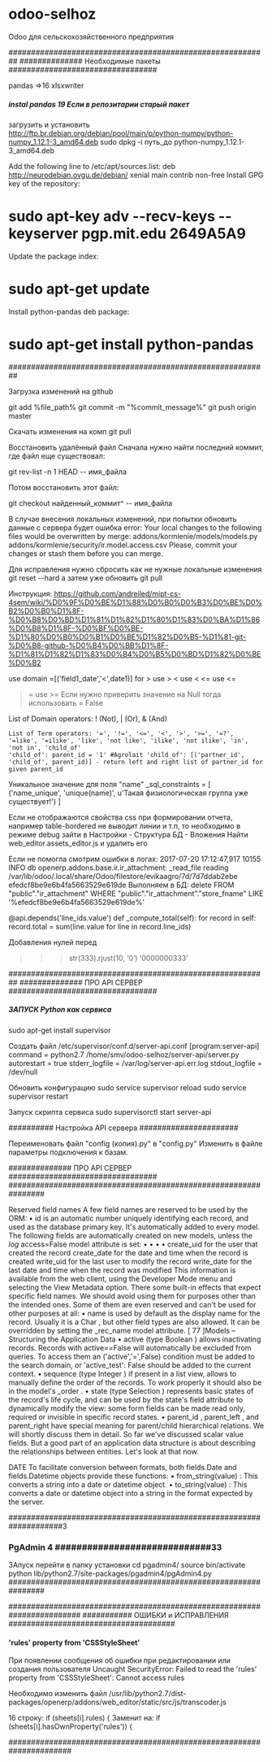 # odoo-selhoz
Odoo для сельскохозяйственного предприятия


##########################################################
##############  Необходимые пакеты #################################

pandas =>16 
xlsxwriter


#####  instal pandas 19 Если в репозитарии старый пакет
загрузить и установить http://ftp.br.debian.org/debian/pool/main/p/python-numpy/python-numpy_1.12.1-3_amd64.deb
sudo dpkg -i путь_до python-numpy_1.12.1-3_amd64.deb

Add the following line to /etc/apt/sources.list:
deb http://neurodebian.ovgu.de/debian/ xenial main contrib non-free
Install GPG key of the repository:
# sudo apt-key adv --recv-keys --keyserver pgp.mit.edu 2649A5A9
Update the package index:
# sudo apt-get update
Install python-pandas deb package:
# sudo apt-get install python-pandas

##########################################################

Загрузка изменений на github

git add %file_path%
git commit -m "%commit_message%"
git push origin master

Скачать изменения на комп
git pull


Восстановить удалённый файл
Сначала нужно найти последний коммит, где файл еще существовал:

git rev-list -n 1 HEAD -- имя_файла

Потом восстановить этот файл:

git checkout найденный_коммит^ -- имя_файла


В случае внесения локальных изменений, при попытки обновить данные с сервера будет ошибка 
error: Your local changes to the following files would be overwritten by merge:
  addons/kormlenie/models/models.py
  addons/kormlenie/security/ir.model.access.csv
Please, commit your changes or stash them before you can merge.

Для исправления нужно сбросить как не нужные локальные изменения
git reset --hard
а затем уже обновить git pull


Инструкция: https://github.com/andreiled/mipt-cs-4sem/wiki/%D0%9F%D0%BE%D1%88%D0%B0%D0%B3%D0%BE%D0%B2%D0%B0%D1%8F-%D0%B8%D0%BD%D1%81%D1%82%D1%80%D1%83%D0%BA%D1%86%D0%B8%D1%8F-%D0%BF%D0%BE-%D1%80%D0%B0%D0%B1%D0%BE%D1%82%D0%B5-%D1%81-git-%D0%B8-github-%D0%B4%D0%BB%D1%8F-%D1%81%D1%82%D1%83%D0%B4%D0%B5%D0%BD%D1%82%D0%BE%D0%B2


use domain =[('field1_date','&lt;',date1)]
for > use &gt;
    < use &lt;
   <= use &lt;=
   >= use &gt;=
   Если нужно приверить значение на Null тогда использовать = False

List of Domain operators: ! (Not), | (Or), & (And)

	List of Term operators: '=', '!=', '<=', '<', '>', '>=', '=?', '=like', '=ilike', 'like', 'not like', 'ilike', 'not ilike', 'in', 'not in', 'child_of'
	'child_of': parent_id = '1' #Agrolait 'child_of': [('partner_id', 'child_of', parent_id)] - return left and right list of partner_id for given parent_id



Уникальное значение для поля "name"
_sql_constraints = [
						    ('name_unique', 'unique(name)', u'Такая физиологическая группа уже существует!')
						]




Если не отображаются свойства css при формировании отчета, например table-bordered не выводит линии и т.п, то необходимо в режиме debug зайти в Настройки - Структура БД - Вложения
Найти web_editor.assets_editor.js и удалить его

Если не помогла смотрим ошибки в логах:
2017-07-20 17:12:47,917 10155 INFO db openerp.addons.base.ir.ir_attachment: _read_file reading /var/lib/odoo/.local/share/Odoo/filestore/evikaagro/7d/7d7ddab2ebe
efedcf8be9e6b4fa5663529e619de
Выполняем в БД:
delete FROM "public"."ir_attachment" WHERE "public"."ir_attachment"."store_fname" LIKE '%efedcf8be9e6b4fa5663529e619de%'




@api.depends('line_ids.value')
def _compute_total(self):
    for record in self:
        record.total = sum(line.value for line in record.line_ids)





Добавления нулей перед
>>> str(333).rjust(10, ‘0’)
‘0000000333’



##########################################################
##############  ПРО API СЕРВЕР #################################



#####   ЗАПУСК Python как сервиса   #########

sudo apt-get install supervisor

Создать файл /etc/supervisor/conf.d/server-api.conf
[program:server-api]
command = python2.7 /home/smv/odoo-selhoz/server-api/server.py
autorestart = true
stderr_logfile = /var/log/server-api.err.log
stdout_logfile = /dev/null

Обновить конфигурацию
sudo service supervisor reload
sudo service supervisor restart

Запуск скрипта сервиса
sudo supervisorctl start server-api



##########  Настройка API сервера ######################

Переименовать файл "config (копия).py"  в "config.py"
Изменить в файле параметры подключения к базам.



##############  ПРО API СЕРВЕР #################################
################################################################






Reserved field names
A few field names are reserved to be used by the ORM:
•  id is an automatic number uniquely identifying each record, and used as the
database primary key. It's automatically added to every model.
The following fields are automatically created on new models, unless the _log_
access=False model attribute is set:
• 
• 
• 
• 
create_uid for the user that created the record
create_date for the date and time when the record is created
write_uid for the last user to modify the record
write_date for the last date and time when the record was modified
This information is available from the web client, using the Developer Mode menu
and selecting the View Metadata option.
There some built-in effects that expect specific field names. We should avoid using
them for purposes other than the intended ones. Some of them are even reserved and
can't be used for other purposes at all:
•  name is used by default as the display name for the record. Usually it is a
Char , but other field types are also allowed. It can be overridden by setting
the _rec_name model attribute.
[ 77 ]Models – Structuring the Application Data
•  active (type Boolean ) allows inactivating records. Records with
active==False will automatically be excluded from queries. To access them
an ('active','=',False) condition must be added to the search domain,
or 'active_test': False should be added to the current context.
•  sequence (type Integer ) if present in a list view, allows to manually
define the order of the records. To work properly it should also be in the
model's _order .
•  state (type Selection ) represents basic states of the record's life cycle, and
can be used by the state's field attribute to dynamically modify the view:
some form fields can be made read only, required or invisible in specific
record states.
•  parent_id , parent_left , and parent_right have special meaning for
parent/child hierarchical relations. We will shortly discuss them in detail.
So far we've discussed scalar value fields. But a good part of an application data
structure is about describing the relationships between entities. Let's look at that now.




DATE
To facilitate conversion between formats, both fields.Date and fields.Datetime
objects provide these functions:
•  from_string(value) : This converts a string into a date or datetime object.
•  to_string(value) : This converts a date or datetime object into a string in
the format expected by the server.


####################################################################3
###       PgAdmin 4  #############################33
ЗАпуск
перейти в папку установки cd pgadmin4/
source bin/activate
python lib/python2.7/site-packages/pgadmin4/pgAdmin4.py
################################################################





########################################################################
###########   ОШИБКИ и ИСПРАВЛЕНИЯ #####################################


#### 'rules' property from 'CSSStyleSheet' #################

При появлении сообщения об ошибки при редактировании или создания пользователя
Uncaught SecurityError: Failed to read the 'rules' property from 'CSSStyleSheet': Cannot access rules

Необходимо изменить файл 
/usr/lib/python2.7/dist-packages/openerp/addons/web_editor/static/src/js/transcoder.js

16 строку:   if (sheets[i].rules) {
Заменит на:  if (sheets[i].hasOwnProperty('rules')) {

######################################################################